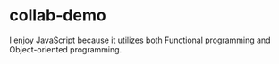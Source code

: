 # collab-demo

I enjoy JavaScript because it utilizes both Functional programming and Object-oriented programming.

<!-- generic command -->
<!-- git push -u origin HEAD -->
<!-- HEAD is variable for whatever branch you're in -->
<!-- attaches upstream -->
<!--git chekout -b super-collab>